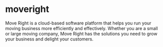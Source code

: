 # moveright
Move Right is a cloud-based software platform that helps you run your moving business more efficiently and effectively. Whether you are a small or large moving company, Move Right has the solutions you need to grow your business and delight your customers.
